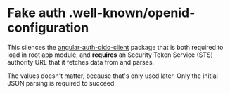 # Fake auth .well-known/openid-configuration

This silences the [angular-auth-oidc-client](https://www.npmjs.com/package/angular-auth-oidc-client)
package that is both required to load in root app module, and **requires** an
Security Token Service (STS) authority URL that it fetches data from and parses.

The values doesn't matter, because that's only used later. Only the initial
JSON parsing is required to succeed.
